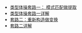 - [类型体操套路一： 模式匹配做提取](https://www.typescriptlang.org/zh/play?#code/PQKhCgAIUgBATApgZwMYCcCWAHALpgewDtJBCK0Hh9QTmVBZRKhgBUBPbFDHXSQbx9Bo9UBC3CmoHozQFgJgcfjIiAB65EReMkiBP7R6Ah5UAOpoC0FGoBh-wMt+gHPNAu-KANbUAMSmMiYiAM0TpIgB41AcGa9AAjqALhJ6AN5UDziYBnE7UAgzX0aQEYdQF+AwDm5QFPoj18-QH+jU0AF40A15UAvxV4eQCAGOmBwcFAIaDgkNCw8QhI0yAAFdAIAW0xkREhAFfjAPbVAHgU88FxmNoBxRFwANQBXABtEJhYAHlqAPkgAXjqJaVl5Oobm1vmrW3sxgEMpicQVgH5IM4u2gC5IIkQANzsAbgKBlkgR8bTRAAJRQ0w46wBkxmc0Qiz2LThyFwWCIAHMlktvgUinRSqwKvhiJA1IARv0A6pqAe9i+riSggCewqpA0mTADTegAA5QBUcoBhRUABL59X7DUYAMUw6GR8wAguh7FIZHIFBMiABrIgEADuRAA2gBdFbraWyrYKyBao52SCi8W4AA0kAAdI6laqNdqdTrILcrcjIM9Xh90NjBf8RWLkaDkOC1iHcN7cPMtUQJo0AEZ2O0AcgAjBm7QAmPXY2kwenlRnEtKAAHNAHAqXL5AsGMYAMqcJYbNvKds61ZrdfrIO25dsFFrHfbu67dXbzfYW8iPbc5xw-e8vj9GwClxGo5DRkuE1n83bkai0YWcWA8aW2JUK6lAN3KgEjjGt13m8MkNv4A2oEbCGqUyh2w6QBOvZ6tGg7GjsuqeqaHrPJBnYjmOM6QBGtogSqPZEAuaEoMuLyroG65fqMP5-jK25TBCMbkf+WqHpAJ5WGidpJqmdjnoUl50mUN5EtUD6PhyPJvh+0D5MGAIAMoABaYNYuD-ohwGgW6-YqSaMG3DBCGAUOWlqXaKE2Ba6G4ehvqEQGQYbqMckKUplFgtR0YyfJin0Xmx4oixdoAMxccW+JlreJCAOragBk3oATHJUn03HFCWfGEkygAkSoAtaZRdFgCncoAC+acoAskqAAD+gAA+oALJqfm00m4Kc6C4AA6pguCyfM1VGkhTG+eidr1Ig1iYJIQEmsx6L9m1Q07AABgAJAA3r1-WSAAvnNI1oktk2wSilxWdY5ytLZfzVbVDVNbJVE0cddWNc18wZg0qDKpApxyJADRTFMuaQPdBCPRmWL9I2V2nc1F15tGwM3S1P2Pc9r3vZ9mYI-9RY8UlDJhZAWWAP9mgBGxpVeHYFMpyoIgbWtSiE0KGtdrCgQ6CNFTnWnna9AEEza1jZTBlTXNqELQNK2zXTDNC6h0kTNYi0bbBM3zegfWC3NbNCxLUuC5tzxtYdbSgkTJNkyiF3RnrxOk+TMNPS98BvQQH1fRm1sOwAZCjgN-KbBttWDJuIPr5sondD1W-DduI99yNI79ypuwlV7JeWEUxQV1b3oAXl6ADwWBP0FgjTe5gaKyfG4089TXUYhD3NQQocuoehQsZt9kAAD7fQAOkQjetxmbe4BmMu3DnmB50bBdF-M6ErFrKLfMGQ8j+gTZ9cXVcdZzlftcBcuN137edy37d92Lpn2PXm2D7nbVL4pE-4VPkDa+7bTz+TJfV8zLH9i-KLX-G3-oMCMeK90CYh1pAf+gDC64GNusCBQCg7R0gEg5BKDUFuznpfH+y8YHgMwYvZed1UFEODugxsECXI0X-oQohKDg40KQbHYK14UrEkAL+Kag4oSQvIlEK-EmSAHbg1I7D1AE2-LVU4jRRgoHmMKJUqAmayKIKgAS-ZFHyNLpAAAFGOWqaJkDPFQtKPRABKNYKw1KwSMQoFcNkSJClwLUcRkiZDIBwWI9AEipHIHmJoognjng02emiRAfpkxpnQKY1YKw1qQABnHXiGMBKQEEewrovQuFSVGKCXAEx0BEBkXIhRciVHRjUUzbRjpdH6Mwi6MCkSVh11GLkogsJYLZOaa0mxa4n4xnaXktxWSml5J8fUl4YS7AAyAA)
- [类型体操套路一详解](https://juejin.cn/book/7047524421182947366/section/7048281581428932619)
- [套路二：重新构造做变换](https://www.typescriptlang.org/zh/play?#code/PQKhCgAIUgBBbA9gEwK4BsCmlCziYBtNAQ80AIEwLQVAN5UCNjKGAFQE8AHTAZQGMAnASwYBdJAQt0g9GmQIAMnAHYAzTO1GBvH0DR6oCHlQA6mgB41AcGb8ygecTAvwmBYOUC-AYDv5QJymgGH-AzwaBP7SUlAICqBZz0qByuUD4rnn5LAjDqAAdMBAyPxiQCAGamBwcFAIaEhVQBG-QBiVQGFFBP5ALmVAaiVALH-EpUB6M0BwY0BvuUB4Q0AsTUAqOUAYFUAAOSV+FMACXwJABCN+S0AV60AgzUgJVHgAI1kAbQBdUQBBdnYAQzoAHgHh2QA+S0AYALTATCUC1V1AL7VALO1LJUB75UBTuUMaptaO7r7RgEYAGiF2VEx3gHIAc1Qcwkfx+4wiURi1DgSDQWHiCUaISI4MhcVgyEwAGcONweJxEBJ4YAl40ApootcHCJiQAAKqExAAtFjN2JBMAAPHiYCTITGQVASADWEkQAHcJBN3gBRLBrSAAXkgowAdCrmVKsOMANzgSnYWkMgBKWIwfAV+sZL3eACZ3gBmcbvAAsa21OpEkAAqhIGZwpDxFtLvpBmayOVyeXzBcKxRNZQrRoH3iqlcytW6qV6fX6jZiTfLPd76b7-W9FTbILaneMXRCwFD0Vicbx8YTABAqgDc9RIU90ALW4kEWAHkJNh2Zzubz+ULReKHZBBzx6bJQ+OI1Po7O41BIDvh6OwxPFZIZCy9wAxTjsTE8JMq4-Lvc5nhgnev18Afnni+XY-DvNG96nt+7AXleN6QMmgFfku7BPi+b4ITun6jKM56Xte7wLjBoHXnOyZ9gwQ4jk+mHAU+azjJAABcirwYh9HUbRrq6pABE5nmCoEYslqQOWtqQK8jrvAArHOow-HMPy-EMUmQD8rCyT8yCKZgoI1tEdZojCGDYIA6tqAGTegBMcoihDItAkSojADbYlwzYEpAgBgOgZhm6YARum6EogBpmbpgCz1oANvGAOSagCZit2VIAMJzAwnA8HM6CcAAXiwPDsIszDJSuf6QNeXDAnGkBpSyv6HgABgAJAA3lBOE8AAvhVUFPjVxWQJ+ZXlR6DBMOwrBzJimCLNVax1eVjXNTRBXMe6EVRTFcWJQV7HoKakDTdFsUJUlKU-OwiCsAKkBAsgkA7eg6A-OpllwBiNm4i2kCANBygBISoA-X5+YAPlmAA86oXYBF8CYOgEV9al6VFRG2WSH8eUFRlJX1dIy4ADKYH6NUAPpwyekAGpwfz0rVGPLqNLWQG1SMoxVHVdT1QPY7jPBDRVv3-YD-XkU1jETVELFMwDvWYIty08yzixKQSfyo8gYsS2L52upd1lNni9mAARKgAmac5gC0cvwgAL5lUgAK2oZ32QAAIjtDDMKgQwFcDhUHmDyUQ+8FtWyDdu8uDuX5tDoO8m1UHUuwyOcGyw3OwVw1QRbUhSMH7OfqbiDm5b1ttQHQchxVUcxyHxXvOAYfJbK43JZNVIJ0nLuwcaS35uXBdbZLwIAH4t63ilN7LtaxFZ2lwoAv4qqCZxAoppVnXYrd2ABTqgBPuoAkOb8APSiAFBygDftoABUp1FUahG1MnXhjMAJ-RI-pnvyrAwxGp8SKwSsSO8B95Vf58+5AAAUyZzOwfyYjRUEH5iABKeUsoGqYB4KgdgEh6BUk-O-FUn9v40WVKqL+mJ75f3GEAuUsojTgMgdA7ANERwADdZCl2wLvJg3ID6DC5DwAW+ZKH7y-rQ4+ixX4rFRs8IhgwRjsHeJwq0PDVjsCwbKFYfCBG8PWHLUe0IUA6UgIAIl9ACo+kPMyIALJyIVrZW+kBAAEZoAEB0jYAFlIpRWBEOIYAArC+vJEA2MwDfPK5Vtw7lGAAaUwHQSAkhIACm8YgKQ84bHjCQYOGxnjvFzgidYqJdBxhghquQyAZjOoQwYQqNJFi-iLHKnMGipYhg0StDVC62jx66LujgIxRtKayGppgLxSxYl2MgA46xTj6b5lcW+eJvjCQBLoEEkJtjeqej3t1PmixmmQAAGRZQdrlMJoz4lJJSfUqZfVmmZImVTPmzS8kEkwIU94PARSIBKWU2R3crqNiqfZQAG1mAHK-JQWMnGIHYEdQA2EqAC+9VRSg6mTMac0q0VjbEvyNKwT5yBFgez+O8IEdA1guLcYqWZfihkjNaeMzZjSZnePmYsnKkMVmxLWeAZJXN3R4oOd4q0uzaXbPpUckcpyhAXKueU25Ojbr2UAFfKgBv6MAHo6gByAyNjQRARo5iN3QEsGgqK3yBxlQSOV6LCWYsCcEmg4x3w0RoGs7UNVqVUkldK2VdBdlmswCqiQcq8n9DmH9GiPw2TB04LJOYfwTm8QAGyQDKV3eslS+WEkAN3KgBI4yFWKiViATGoBikMLAiwFU9LRQAWmVRa9VPjNXDO1eMdNerIAGuaWmY16ZsCSvjYmrAVq40JrmEm-q5Vjo2uzRIJ1mBi0-HQKgRAfbECeu9SU-1gaNI8pDXZQkk9iB4ABYofggA300AJgKgBOC0AHbGgAeBR8IoEggBx+MACd2RsLxLVkAAIToAANVil8Ah4K2lQphXCpZCKDoSGRe8G9fbMAEMVa+fpebsU2IOryb9d73Qv3JWW4msyiGYFIewMlkSy2UvAJITk7ApBzFYHqWQmJ7K9NfJ251xKIbajfF6n1EiyFovpA4oYdAaLwomEaytkBT2Yd2Zxi917b2-pEIsak+GCTvHhZAAAPv0aR7B1JAA)
- [套路二详解](https://juejin.cn/book/7047524421182947366/section/7048282176701333508)